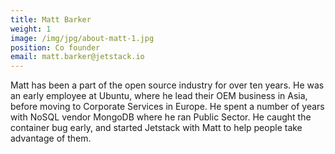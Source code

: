 ```yaml
---
title: Matt Barker
weight: 1
image: /img/jpg/about-matt-1.jpg
position: Co founder
email: matt.barker@jetstack.io  
---
```


Matt has been a part of the open source industry for over ten years. He was an early employee at Ubuntu, where he lead their OEM business in Asia, before moving to Corporate Services in Europe. He spent a number of years with NoSQL vendor MongoDB where he ran Public Sector. He caught the container bug early, and started Jetstack with Matt to help people take advantage of them.